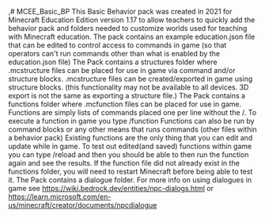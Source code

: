 ,# MCEE_Basic_BP
This Basic Behavior pack was created in 2021 for Minecraft Education Edition version 1.17 to allow teachers to quickly add the behavior pack and folders needed to customize worlds used for teaching with Minecraft education.
The pack contains an example education.json file that can be edited to control access to commands in game (so that operators can't run commands other than what is enabled by the education.json file)
The Pack contains a structures folder where .mcstructure files can be placed for use in game via command and/or structure blocks.
.mcstructure files can be created/exported in game using structure blocks.  (this functionality may not be available to all devices.  3D export is not the same as exporting a structure file.)
The Pack contains a functions folder where .mcfunction files can be placed for use in game.  Functions are simply lists of commands placed one per line without the /.  To execute a function in game you type /function <function name>  Functions can also be run by command blocks or any other means that runs commands (other files within a behavior pack)  Existing functions are the only thing that you can edit and update while in game.  To test out edited(and saved) functions within game you can type /reload and then you should be able to then run the function again and see the results.  If the function file did not already exist in the functions folder, you will need to restart Minecraft before being able to test it.
The Pack contains a dialogue folder.  For more info on using dialogues in game see https://wiki.bedrock.dev/entities/npc-dialogs.html or https://learn.microsoft.com/en-us/minecraft/creator/documents/npcdialogue
